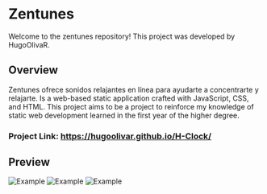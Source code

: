 # Zentunes

Welcome to the zentunes repository! This project was developed by HugoOlivaR.

## Overview

Zentunes ofrece sonidos relajantes en línea para ayudarte a concentrarte y relajarte. Is a web-based static application crafted with JavaScript, CSS, and HTML. This project aims to be a project to reinforce my knowledge of static web development learned in the first year of the higher degree.
### Project Link: https://hugoolivar.github.io/H-Clock/

## Preview
<img src="https://media.discordapp.net/attachments/1032760837649223771/1201941060222464000/image.png?ex=65cba5d7&is=65b930d7&hm=0578ffed546e5aa278c64f394c5a531a63a17e8cacb21470c0b92b78b5668727&=&format=webp&quality=lossless&width=1086&height=611" max-width="100%" height=auto alt="Example"> 
<img src="https://cdn.discordapp.com/attachments/1032760837649223771/1201941417048416367/image.png?ex=65cba62c&is=65b9312c&hm=84a577b7f521366be33205aad8b4609fc6f18c2a98e4792ae7fe73ce9c0a2350&" max-width="100%" height=auto alt="Example"> 
<img src="https://media.discordapp.net/attachments/1032760837649223771/1201941702538174514/image.png?ex=65cba670&is=65b93170&hm=ad1828f5cca0127279b4964ee747c0041483dec51ec8f697152fda792b49daa7&=&format=webp&quality=lossless&width=1086&height=611" max-width="100%" height=auto alt="Example"> 
